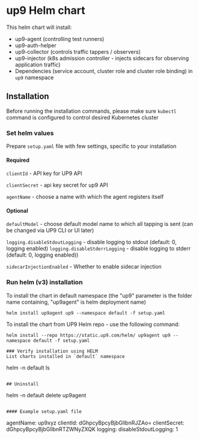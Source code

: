 # up9 Helm chart

This helm chart will install:
 * up9-agent (controlling test runners)
 * up9-auth-helper
 * up9-collector (controls traffic tappers / observers)
 * up9-injector (k8s admission controller - injects sidecars for observing application traffic) 
 * Dependencies (service account, cluster role and cluster role binding) in `up9` namespace

## Installation 
Before running the installation commands, please make sure `kubectl` command is configured to control desired Kubernetes cluster

### Set helm values

Prepare `setup.yaml` file with few settings, specific to your installation

#### Required
`clientId` - API key for UP9 API
 
`clientSecret` - api key secret for up9 API

`agentName` - choose a name with which the agent registers itself

#### Optional

`defaultModel` - choose default model name to which all tapping is sent (can be changed via UP9 CLI or UI later)

`logging.disableStdoutLogging` - disable logging to stdout (default: 0, logging enabled)
`logging.disableStderrLogging` - disable logging to stderr (default: 0, logging enabled))

`sidecarInjectionEnabled` - Whether to enable sidecar injection

### Run helm (v3) installation
To install the chart in default namespace (the "up9" parameter is the folder name containing, "up9agent" is helm deployment name)
```
helm install up9agent up9 --namespace default -f setup.yaml
``` 

To install the chart from UP9 Helm repo - use the following command:
```
helm install --repo https://static.up9.com/helm/ up9agent up9 --namespace default -f setup.yaml

### Verify installation using HELM
List charts installed in `default` namespace
```
helm -n default ls
```

## Uninstall    
```
helm -n default delete up9agent
```

#### Example setup.yaml file

```
agentName: up9xyz
clientId: dGhpcyBpcyBjbGllbnRJZAo=
clientSecret: dGhpcyBpcyBjbGllbnRTZWNyZXQK
logging:
  disableStdoutLogging: 1
````


